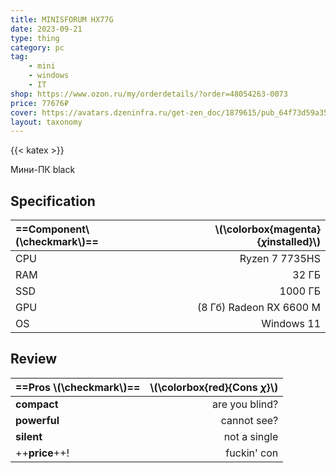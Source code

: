 ```yaml
---
title: MINISFORUM HX77G
date: 2023-09-21
type: thing
category: pc
tag:
    - mini
    - windows
    - IT
shop: https://www.ozon.ru/my/orderdetails/?order=48054263-0073
price: 77676₽
cover: https://avatars.dzeninfra.ru/get-zen_doc/1879615/pub_64f73d59a35e890be44986c1_64f73d60a35e890be44988dc/scale_1200
layout: taxonomy
---
```

{{< katex >}}

Мини-ПК black

## Specification

| ==Component\\(\checkmark\\)== | \\(\colorbox{magenta}{$\chi$installed}\\) |
| :---------------------------- | ----------------------------------------: |
| CPU                           |                            Ryzen 7 7735HS |
| RAM                           |                                     32 ГБ |
| SSD                           |                                   1000 ГБ |
| GPU                           |                   (8 Гб) Radeon RX 6600 M |
| OS                            |                                Windows 11 |

## Review

| ==Pros \\(\checkmark\\)== | \\(\colorbox{red}{Cons $\chi$}\\) |
| :------------------------ | --------------------------------: |
| **compact**               |                    are you blind? |
| **powerful**              |                       cannot see? |
| **silent**                |                      not a single |
| ++**price**++!            |                      fuckin'  con |
